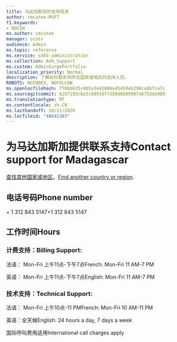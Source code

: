 ```yaml
---
title: 马达加斯加的支持信息
author: cmcatee-MSFT
f1.keywords:
- NOCSH
ms.author: cmcatee
manager: scotv
audience: Admin
ms.topic: reference
ms.service: o365-administration
ms.collection: Adm_Support
ms.custom: AdminSurgePortfolio
localization_priority: Normal
description: 了解如何联系你所在国家或地区的支持人员。
ROBOTS: NOINDEX, NOFOLLOW
ms.openlocfilehash: 778bb635c4b5a3442006a45459eb298ca8bfca7c
ms.sourcegitcommit: 628f195cbe3c00910f7350d8b09997a675dde989
ms.translationtype: MT
ms.contentlocale: zh-CN
ms.lasthandoff: 10/21/2020
ms.locfileid: "48641383"
---
```

# <a name="contact-support-for-madagascar"></a><span data-ttu-id="f577b-103">为马达加斯加提供联系支持</span><span class="sxs-lookup"><span data-stu-id="f577b-103">Contact support for Madagascar</span></span>

<span data-ttu-id="f577b-104">[查找其他国家或地区](../contact-support-for-business-products.md)。</span><span class="sxs-lookup"><span data-stu-id="f577b-104">[Find another country or region](../contact-support-for-business-products.md).</span></span>

## <a name="phone-number"></a><span data-ttu-id="f577b-105">电话号码</span><span class="sxs-lookup"><span data-stu-id="f577b-105">Phone number</span></span>
<span data-ttu-id="f577b-106">+ 1 312 843 5147</span><span class="sxs-lookup"><span data-stu-id="f577b-106">+1 312 843 5147</span></span>

## <a name="hours"></a><span data-ttu-id="f577b-107">工作时间</span><span class="sxs-lookup"><span data-stu-id="f577b-107">Hours</span></span>
### <a name="billing-support"></a><span data-ttu-id="f577b-108">计费支持：</span><span class="sxs-lookup"><span data-stu-id="f577b-108">Billing Support:</span></span>

<span data-ttu-id="f577b-109">法语： Mon-Fri 上午11点-下午7点</span><span class="sxs-lookup"><span data-stu-id="f577b-109">French: Mon-Fri 11 AM-7 PM</span></span>

<span data-ttu-id="f577b-110">英语： Mon-Fri 上午11点-下午7点</span><span class="sxs-lookup"><span data-stu-id="f577b-110">English: Mon-Fri 11 AM-7 PM</span></span>

### <a name="technical-support"></a><span data-ttu-id="f577b-111">技术支持：</span><span class="sxs-lookup"><span data-stu-id="f577b-111">Technical Support:</span></span>

<span data-ttu-id="f577b-112">法语： Mon-Fri 上午10点-11 PM</span><span class="sxs-lookup"><span data-stu-id="f577b-112">French: Mon-Fri 10 AM-11 PM</span></span>

<span data-ttu-id="f577b-113">英语：全天候</span><span class="sxs-lookup"><span data-stu-id="f577b-113">English: 24 hours a day, 7 days a week</span></span>

<span data-ttu-id="f577b-114">国际呼叫费用适用</span><span class="sxs-lookup"><span data-stu-id="f577b-114">International call charges apply</span></span>
